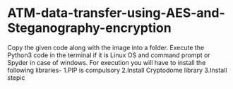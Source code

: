 # ATM-data-transfer-using-AES-and-Steganography-encryption

Copy the given code along with the image into a folder.
Execute the Python3 code in the terminal if it is Linux OS and command prompt or Spyder in case of windows.
For execution you will have to install the following libraries-
1.PIP is compulsory
2.Install Cryptodome library
3.Install stepic
